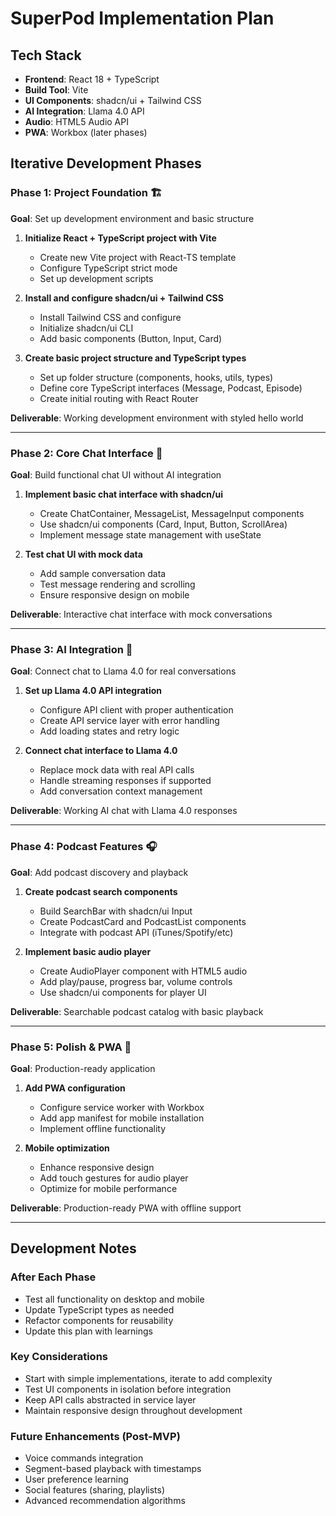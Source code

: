 # SuperPod Implementation Plan

## Tech Stack
- **Frontend**: React 18 + TypeScript
- **Build Tool**: Vite
- **UI Components**: shadcn/ui + Tailwind CSS
- **AI Integration**: Llama 4.0 API
- **Audio**: HTML5 Audio API
- **PWA**: Workbox (later phases)

## Iterative Development Phases

### Phase 1: Project Foundation 🏗️
**Goal**: Set up development environment and basic structure

1. **Initialize React + TypeScript project with Vite**
   - Create new Vite project with React-TS template
   - Configure TypeScript strict mode
   - Set up development scripts

2. **Install and configure shadcn/ui + Tailwind CSS**
   - Install Tailwind CSS and configure
   - Initialize shadcn/ui CLI
   - Add basic components (Button, Input, Card)

3. **Create basic project structure and TypeScript types**
   - Set up folder structure (components, hooks, utils, types)
   - Define core TypeScript interfaces (Message, Podcast, Episode)
   - Create initial routing with React Router

**Deliverable**: Working development environment with styled hello world

---

### Phase 2: Core Chat Interface 💬
**Goal**: Build functional chat UI without AI integration

1. **Implement basic chat interface with shadcn/ui**
   - Create ChatContainer, MessageList, MessageInput components
   - Use shadcn/ui components (Card, Input, Button, ScrollArea)
   - Implement message state management with useState

2. **Test chat UI with mock data**
   - Add sample conversation data
   - Test message rendering and scrolling
   - Ensure responsive design on mobile

**Deliverable**: Interactive chat interface with mock conversations

---

### Phase 3: AI Integration 🤖
**Goal**: Connect chat to Llama 4.0 for real conversations

1. **Set up Llama 4.0 API integration**
   - Configure API client with proper authentication
   - Create API service layer with error handling
   - Add loading states and retry logic

2. **Connect chat interface to Llama 4.0**
   - Replace mock data with real API calls
   - Handle streaming responses if supported
   - Add conversation context management

**Deliverable**: Working AI chat with Llama 4.0 responses

---

### Phase 4: Podcast Features 🎧
**Goal**: Add podcast discovery and playback

1. **Create podcast search components**
   - Build SearchBar with shadcn/ui Input
   - Create PodcastCard and PodcastList components
   - Integrate with podcast API (iTunes/Spotify/etc)

2. **Implement basic audio player**
   - Create AudioPlayer component with HTML5 audio
   - Add play/pause, progress bar, volume controls
   - Use shadcn/ui components for player UI

**Deliverable**: Searchable podcast catalog with basic playback

---

### Phase 5: Polish & PWA 🚀
**Goal**: Production-ready application

1. **Add PWA configuration**
   - Configure service worker with Workbox
   - Add app manifest for mobile installation
   - Implement offline functionality

2. **Mobile optimization**
   - Enhance responsive design
   - Add touch gestures for audio player
   - Optimize for mobile performance

**Deliverable**: Production-ready PWA with offline support

---

## Development Notes

### After Each Phase
- Test all functionality on desktop and mobile
- Update TypeScript types as needed
- Refactor components for reusability
- Update this plan with learnings

### Key Considerations
- Start with simple implementations, iterate to add complexity
- Test UI components in isolation before integration
- Keep API calls abstracted in service layer
- Maintain responsive design throughout development

### Future Enhancements (Post-MVP)
- Voice commands integration
- Segment-based playback with timestamps
- User preference learning
- Social features (sharing, playlists)
- Advanced recommendation algorithms